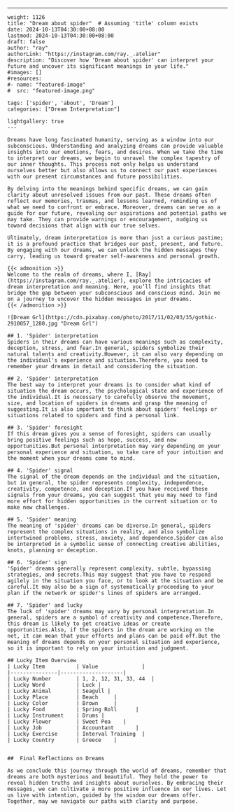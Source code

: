 ---
    weight: 1126
    title: "Dream about spider"  # Assuming 'title' column exists
    date: 2024-10-13T04:30:00+08:00
    lastmod: 2024-10-13T04:30:00+08:00
    draft: false
    author: "ray"
    authorLink: "https://instagram.com/ray._.atelier"
    description: "Discover how 'Dream about spider' can interpret your future and uncover its significant meanings in your life."
    #images: []
    #resources:
    #- name: "featured-image"
    #  src: "featured-image.png"
    
    tags: ['spider', 'about', 'Dream']
    categories: ["Dream Interpretation"]
    
    lightgallery: true
    ---
    
    Dreams have long fascinated humanity, serving as a window into our subconscious. Understanding and analyzing dreams can provide valuable insights into our emotions, fears, and desires. When we take the time to interpret our dreams, we begin to unravel the complex tapestry of our inner thoughts. This process not only helps us understand ourselves better but also allows us to connect our past experiences with our present circumstances and future possibilities.
    
    By delving into the meanings behind specific dreams, we can gain clarity about unresolved issues from our past. These dreams often reflect our memories, traumas, and lessons learned, reminding us of what we need to confront or embrace. Moreover, dreams can serve as a guide for our future, revealing our aspirations and potential paths we may take. They can provide warnings or encouragement, nudging us toward decisions that align with our true selves.
    
    Ultimately, dream interpretation is more than just a curious pastime; it is a profound practice that bridges our past, present, and future. By engaging with our dreams, we can unlock the hidden messages they carry, leading us toward greater self-awareness and personal growth.
    
    {{< admonition >}}
    Welcome to the realm of dreams, where I, [Ray](https://instagram.com/ray._.atelier), explore the intricacies of dream interpretation and meaning. Here, you’ll find insights that bridge the gap between your subconscious and conscious mind. Join me on a journey to uncover the hidden messages in your dreams.
    {{< /admonition >}}
    
    ![Dream Grl](https://cdn.pixabay.com/photo/2017/11/02/03/35/gothic-2910057_1280.jpg "Dream Grl")
    
    ## 1. 'Spider' interpretation
    Spiders in their dreams can have various meanings such as complexity, deception, stress, and fear.In general, spiders symbolize their natural talents and creativity.However, it can also vary depending on the individual's experience and situation.Therefore, you need to remember your dreams in detail and considering the situation.
    
    ## 2. 'Spider' interpretation
    The best way to interpret your dreams is to consider what kind of situation the dream occurs, the psychological state and experience of the individual.It is necessary to carefully observe the movement, size, and location of spiders in dreams and grasp the meaning of suggesting.It is also important to think about spiders' feelings or situations related to spiders and find a personal link.
    
    ## 3. 'Spider' foresight
    If this dream gives you a sense of foresight, spiders can usually bring positive feelings such as hope, success, and new opportunities.But personal interpretation may vary depending on your personal experience and situation, so take care of your intuition and the moment when your dreams come to mind.
    
    ## 4. 'Spider' signal
    The signal of the dream depends on the individual and the situation, but in general, the spider represents complexity, independence, creativity, competence, and deception.If you have received these signals from your dreams, you can suggest that you may need to find more effort for hidden opportunities in the current situation or to make new challenges.
    
    ## 5. 'Spider' meaning
    The meaning of 'spider' dreams can be diverse.In general, spiders represent the complex situations in reality, and also symbolize intertwined problems, stress, anxiety, and dependence.Spider can also be interpreted in a symbolic sense of connecting creative abilities, knots, planning or deception.
    
    ## 6. 'Spider' sign
    'Spider' dreams generally represent complexity, subtle, bypassing strategies, and secrets.This may suggest that you have to respond agilely in the situation you face, or to look at the situation and be careful.It may also be a sign of systematically proceeding to your plan if the network or spider's lines of spiders are arranged.
    
    ## 7. 'Spider' and lucky
    The luck of 'spider' dreams may vary by personal interpretation.In general, spiders are a symbol of creativity and competence.Therefore, this dream is likely to get creative ideas or create opportunities.Also, if the spiders in the dream are working on the net, it can mean that your efforts and plans can be paid off.But the meaning of dreams depends on your personal situation and experience, so it is important to rely on your intuition and judgment.
    
    ## Lucky Item Overview
    | Lucky Item          | Value              |
    |---------------|--------------------|
    | Lucky Number        | 1, 2, 12, 31, 33, 44  |
    | Lucky Word          | Luck |
    | Lucky Animal        | Seagull |
    | Lucky Place         | Beach     |
    | Lucky Color         | Brown     |
    | Lucky Food          | Spring Roll      |
    | Lucky Instrument    | Drums |
    | Lucky Flower        | Sweet Pea    |
    | Lucky Job           | Accountant       |
    | Lucky Exercise      | Interval Training  |
    | Lucky Country       | Greece    |
    
    
    ##  Final Reflections on Dreams
    
    As we conclude this journey through the world of dreams, remember that dreams are both mysterious and beautiful. They hold the power to reveal hidden truths and insights about ourselves. By embracing their messages, we can cultivate a more positive influence in our lives. Let us live with intention, guided by the wisdom our dreams offer. Together, may we navigate our paths with clarity and purpose.
    